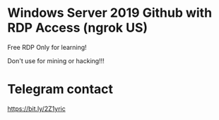 # Windows Server 2019 Github with RDP Access (ngrok US)
Free RDP Only for learning!

Don't use for mining or hacking!!!

# Telegram contact
https://bit.ly/2Z1yric
